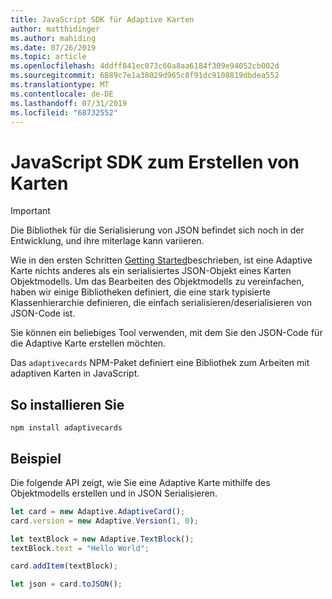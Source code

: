 ```yaml
---
title: JavaScript SDK für Adaptive Karten
author: matthidinger
ms.author: mahiding
ms.date: 07/26/2019
ms.topic: article
ms.openlocfilehash: 4ddff841ec073c60a8aa6184f309e94052cb002d
ms.sourcegitcommit: 6889c7e1a38029d965c8f91dc9108819dbdea552
ms.translationtype: MT
ms.contentlocale: de-DE
ms.lasthandoff: 07/31/2019
ms.locfileid: "68732552"
---
```

# <a name="javascript-sdk-for-creating-cards"></a>JavaScript SDK zum Erstellen von Karten

> [!IMPORTANT]
> Die Bibliothek für die Serialisierung von JSON befindet sich noch in der Entwicklung, und ihre miterlage kann variieren.

Wie in den ersten Schritten [Getting Started](../../authoring-cards/getting-started.md)beschrieben, ist eine Adaptive Karte nichts anderes als ein serialisiertes JSON-Objekt eines Karten Objektmodells.  Um das Bearbeiten des Objektmodells zu vereinfachen, haben wir einige Bibliotheken definiert, die eine stark typisierte Klassenhierarchie definieren, die einfach serialisieren/deserialisieren von JSON-Code ist.

Sie können ein beliebiges Tool verwenden, mit dem Sie den JSON-Code für die Adaptive Karte erstellen möchten.

Das `adaptivecards` NPM-Paket definiert eine Bibliothek zum Arbeiten mit adaptiven Karten in JavaScript.

## <a name="to-install"></a>So installieren Sie
```console
npm install adaptivecards
```

## <a name="example"></a>Beispiel

Die folgende API zeigt, wie Sie eine Adaptive Karte mithilfe des Objektmodells erstellen und in JSON Serialisieren.

```typescript
let card = new Adaptive.AdaptiveCard();
card.version = new Adaptive.Version(1, 0);

let textBlock = new Adaptive.TextBlock();
textBlock.text = "Hello World";

card.addItem(textBlock);

let json = card.toJSON();
```
